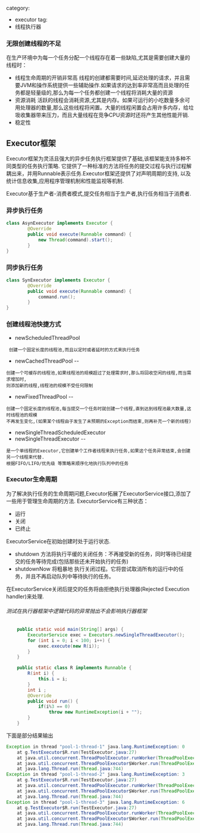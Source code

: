 category: 
- executor
tag:
- 线程执行器

### 无限创建线程的不足
在生产环境中为每一个任务分配一个线程存在着一些缺陷,尤其是需要创建大量的线程时：

* 线程生命周期的开销非常高
线程的创建都需要时间,延迟处理的请求，并且需要JVM和操作系统提供一些辅助操作.如果请求的达到率非常高而且处理的任务都是轻量级的,那么为每一个任务都创建一个线程将消耗大量的资源
* 资源消耗
活跃的线程会消耗资源,尤其是内存。如果可运行的小吃数量多余可用处理器的数量,那么这些线程将闲置。大量的线程闲置会占用许多内存，给垃圾收集器带来压力，而且大量线程在竞争CPU资源时还将产生其他性能开销.
* 稳定性

## Executor框架
Executor框架为灵活且强大的异步任务执行框架提供了基础,该框架能支持多种不同类型的任务执行策略. 它提供了一种标准的方法将任务的提交过程与执行过程解耦出来，并用Runnable表示任务.Executor框架还提供了对声明周期的支持,
以及统计信息收集,应用程序管理机制和性能监视等机制.

Executor基于生产者-消费者模式,提交任务相当于生产者,执行任务相当于消费者.

### 异步执行任务
```java
class AsynExecutor implements Executor {
		@Override
		public void execute(Runnable command) {
			new Thread(command).start();
		}
}
```

### 同步执行任务
```java
class SynExecutor implements Executor {
		@Override
		public void execute(Runnable command) {
			command.run();
		}
}
```

### 创建线程池快捷方式
* newScheduledThreadPool
```
 创建一个固定长度的线程池,而且以定时或者延时的方式来执行任务
```
* newCachedThreadPool --
```
创建一个可缓存的线程池,如果线程池的规模超过了处理需求时,那么将回收空闲的线程,而当需求增加时,
则添加新的线程,线程池的规模不受任何限制
```
* newFixedThreadPool --
```
创建一个固定长度的线程池,每当提交一个任务时就创建一个线程,直到达到线程池最大数量,这时线程池的规模
不再发生变化,(如果某个线程由于发生了未预期的Exception而结束,则再补充一个新的线程)
```
* newSingleThreadScheduledExecutor
* newSingleThreadExecutor  --
```
是一个单线程的Executor,它创建单个工作者线程来执行任务,如果这个任务异常结束,会创建另一个线程来代替.
根据FIFO/LIFO/优先级 等策略来顺序化地执行队列中的任务
```

### Executor生命周期
为了解决执行任务的生命周期问题,Executor拓展了ExecutorService接口,添加了一些用于管理生命周期的方法.
ExecutorService有三种状态：
* 运行
* 关闭
* 已终止

ExecutorService在初始创建时处于运行状态.
* shutdown 方法将执行平缓的关闭任务：不再接受新的任务，同时等待已经提交的任务等待完成(包括那些还未开始执行的任务)
* shutdownNow 将粗暴地 执行关闭过程。它将尝试取消所有的运行中的任务，并且不再启动队列中等待执行的任务。

在ExecutorService关闭后提交的任务将由拒绝执行处理器(Rejected Execution handler)来处理.


###### 测试在执行器框架中逻辑代码的异常抛出不会影响执行器框架
```java
	public static void main(String[] args) {
		ExecutorService exec = Executors.newSingleThreadExecutor();
		for (int i = 0; i < 100; i++) {
			exec.execute(new R(i));
		}
	}

	public static class R implements Runnable {
		R(int i) {
			this.i = i;
		}
		int i ;
		@Override
		public void run() {
			if(i%3 == 0)
				throw new RuntimeException(i + "");
		}
	}
```
下面是部分结果输出
```java
Exception in thread "pool-1-thread-1" java.lang.RuntimeException: 0
	at g.TestExecutor$R.run(TestExecutor.java:27)
	at java.util.concurrent.ThreadPoolExecutor.runWorker(ThreadPoolExecutor.java:1145)
	at java.util.concurrent.ThreadPoolExecutor$Worker.run(ThreadPoolExecutor.java:615)
	at java.lang.Thread.run(Thread.java:744)
Exception in thread "pool-1-thread-2" java.lang.RuntimeException: 3
	at g.TestExecutor$R.run(TestExecutor.java:27)
	at java.util.concurrent.ThreadPoolExecutor.runWorker(ThreadPoolExecutor.java:1145)
	at java.util.concurrent.ThreadPoolExecutor$Worker.run(ThreadPoolExecutor.java:615)
	at java.lang.Thread.run(Thread.java:744)
Exception in thread "pool-1-thread-3" java.lang.RuntimeException: 6
	at g.TestExecutor$R.run(TestExecutor.java:27)
	at java.util.concurrent.ThreadPoolExecutor.runWorker(ThreadPoolExecutor.java:1145)
	at java.util.concurrent.ThreadPoolExecutor$Worker.run(ThreadPoolExecutor.java:615)
	at java.lang.Thread.run(Thread.java:744)
```
